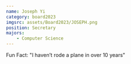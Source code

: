 ```yaml
---
name: Joseph Yi
category: board2023
imgsrc: assets/Board2023/JOSEPH.png
position: Secretary
majors:
    - Computer Science
---
```


Fun Fact: "I haven’t rode a plane in over 10 years"
